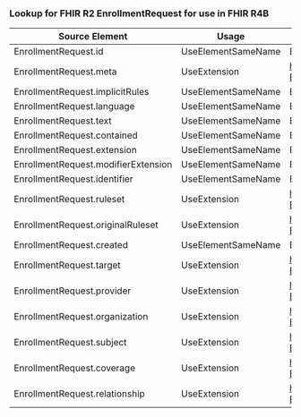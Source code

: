 ### Lookup for FHIR R2 EnrollmentRequest for use in FHIR R4B

| Source Element | Usage | Target |
| -------------- | ----- | ------ |
| EnrollmentRequest.id | UseElementSameName | EnrollmentRequest.id |
| EnrollmentRequest.meta | UseExtension | http://hl7.org/fhir/1.0/StructureDefinition/extension-EnrollmentRequest.meta |
| EnrollmentRequest.implicitRules | UseElementSameName | EnrollmentRequest.implicitRules |
| EnrollmentRequest.language | UseElementSameName | EnrollmentRequest.language |
| EnrollmentRequest.text | UseElementSameName | EnrollmentRequest.text |
| EnrollmentRequest.contained | UseElementSameName | EnrollmentRequest.contained |
| EnrollmentRequest.extension | UseElementSameName | EnrollmentRequest.extension |
| EnrollmentRequest.modifierExtension | UseElementSameName | EnrollmentRequest.modifierExtension |
| EnrollmentRequest.identifier | UseElementSameName | EnrollmentRequest.identifier |
| EnrollmentRequest.ruleset | UseExtension | http://hl7.org/fhir/1.0/StructureDefinition/extension-EnrollmentRequest.ruleset |
| EnrollmentRequest.originalRuleset | UseExtension | http://hl7.org/fhir/1.0/StructureDefinition/extension-EnrollmentRequest.originalRuleset |
| EnrollmentRequest.created | UseElementSameName | EnrollmentRequest.created |
| EnrollmentRequest.target | UseExtension | http://hl7.org/fhir/1.0/StructureDefinition/extension-EnrollmentRequest.target |
| EnrollmentRequest.provider | UseExtension | http://hl7.org/fhir/1.0/StructureDefinition/extension-EnrollmentRequest.provider |
| EnrollmentRequest.organization | UseExtension | http://hl7.org/fhir/1.0/StructureDefinition/extension-EnrollmentRequest.organization |
| EnrollmentRequest.subject | UseExtension | http://hl7.org/fhir/1.0/StructureDefinition/extension-EnrollmentRequest.subject |
| EnrollmentRequest.coverage | UseExtension | http://hl7.org/fhir/1.0/StructureDefinition/extension-EnrollmentRequest.coverage |
| EnrollmentRequest.relationship | UseExtension | http://hl7.org/fhir/1.0/StructureDefinition/extension-EnrollmentRequest.relationship |
